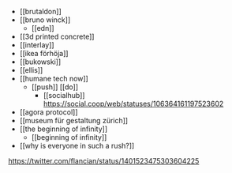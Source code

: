 - [[brutaldon]]
- [[bruno winck]]
	- [[edn]]
- [[3d printed concrete]]
- [[interlay]]
- [[ikea förhöja]]
- [[bukowski]]
- [[ellis]]
- [[humane tech now]]
	- [[push]] [[do]]
		- [[socialhub]] https://social.coop/web/statuses/106364161197523602
- [[agora protocol]]
- [[museum für gestaltung zürich]]
- [[the beginning of infinity]]
	- [[beginning of infinity]]
- [[why is everyone in such a rush?]]

https://twitter.com/flancian/status/1401523475303604225